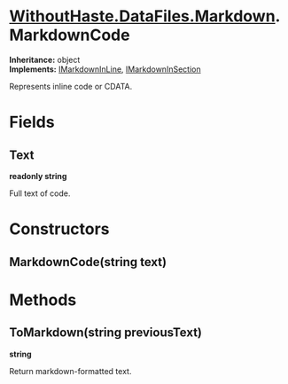 # [WithoutHaste.DataFiles.Markdown](TableOfContents.WithoutHaste.DataFiles.Markdown.md).MarkdownCode

**Inheritance:** object  
**Implements:** [IMarkdownInLine](WithoutHaste.DataFiles.Markdown.IMarkdownInLine.md), [IMarkdownInSection](WithoutHaste.DataFiles.Markdown.IMarkdownInSection.md)  

Represents inline code or CDATA.  

# Fields

## Text

**readonly string**  

Full text of code.  

# Constructors

## MarkdownCode(string text)

# Methods

## ToMarkdown(string previousText)

**string**  

Return markdown-formatted text.  

